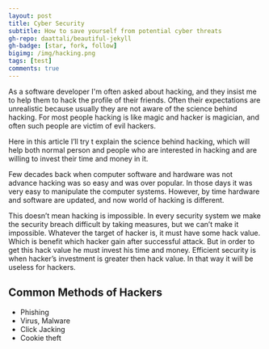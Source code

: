 ```yaml
---
layout: post
title: Cyber Security
subtitle: How to save yourself from potential cyber threats
gh-repo: daattali/beautiful-jekyll
gh-badge: [star, fork, follow]
bigimg: /img/hacking.png
tags: [test]
comments: true
---
```


As a software developer I'm often asked about hacking, and they insist me to help them to hack the profile of their friends. Often their expectations are unrealistic because usually they are not aware of the science behind hacking. For most people hacking is like magic and hacker is magician, and often such people are victim of evil hackers.

Here in this article I’ll try t explain the science behind hacking, which will help both normal person and people who are interested in hacking and are willing to invest their time and money in it. 

Few decades back when computer software and hardware was not advance hacking was so easy and was over popular. In those days it was very easy to manipulate the computer systems. However, by time hardware and software are updated, and now world of hacking is different.

This doesn’t mean hacking is impossible. In every security system we make the security breach difficult by taking measures, but we can’t make it impossible. Whatever the target of hacker is, it must have some hack value. Which is benefit which hacker gain after successful attack. But in order to get this hack value he must invest his time and money. Efficient security is when hacker’s investment is greater then hack value. In that way it will be useless for hackers.

## Common Methods of Hackers

- Phishing
- Virus, Malware
- Click Jacking
- Cookie theft

